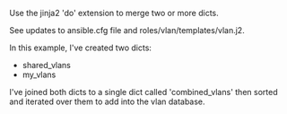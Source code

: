 Use the jinja2 'do' extension to merge two or more dicts.

See updates to ansible.cfg file and roles/vlan/templates/vlan.j2.

In this example, I've created two dicts:
* shared_vlans
* my_vlans

I've joined both dicts to a single dict called 'combined_vlans' then sorted and iterated over them
to add into the vlan database.
